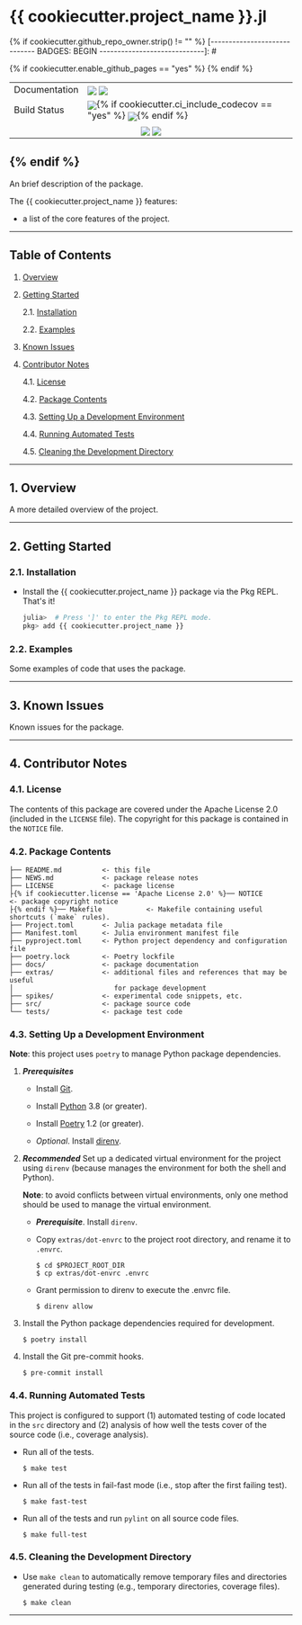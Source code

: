 {{ cookiecutter.project_name }}.jl
===============================================================================
{% if cookiecutter.github_repo_owner.strip() != "" %}
[----------------------------- BADGES: BEGIN -----------------------------]: #


<table>{% if cookiecutter.enable_github_pages == "yes" %}
  <tr>
    <td>Documentation</td>
    <td>
      <a href="https://{{ cookiecutter.github_repo_owner }}.github.io/{{ cookiecutter.project_name }}.jl/dev/"><img style="vertical-align: bottom;" src="https://img.shields.io/badge/docs-dev-blue.svg"/></a>
      <a href="https://{{ cookiecutter.github_repo_owner }}.github.io/{{ cookiecutter.project_name }}.jl/stable/"><img style="vertical-align: bottom;" src="https://img.shields.io/badge/docs-stable-blue.svg"/></a>
    </td>
  </tr>
  {% endif %}
  <tr>
    <td>Build Status</td>
    <td>
      <a href="https://github.com/{{ cookiecutter.github_repo_owner }}/{{ cookiecutter.project_name }}.jl/actions/workflows/CI.yml"><img style="vertical-align: bottom;" src="https://github.com/{{ cookiecutter.github_repo_owner }}/{{ cookiecutter.project_name }}.jl/actions/workflows/CI.yml/badge.svg"/></a>{% if cookiecutter.ci_include_codecov == "yes" %}
      <a href="https://codecov.io/gh/{{ cookiecutter.github_repo_owner }}/{{ cookiecutter.project_name }}.jl">
        <img style="vertical-align: bottom;" src="https://codecov.io/gh/{{ cookiecutter.github_repo_owner }}/{{ cookiecutter.project_name }}.jl/branch/main/graph/badge.svg"/></a>{% endif %}
    </td>
  </tr>

  <!-- Miscellaneous Badges -->
  <tr>
    <td colspan=2 align="center">
      <a href="https://github.com/{{ cookiecutter.github_repo_owner }}/{{ cookiecutter.project_name }}.jl/issues"><img style="vertical-align: bottom;" src="https://img.shields.io/badge/contributions-welcome-brightgreen.svg?style=flat"/></a>
      <a href="https://github.com/invenia/BlueStyle"><img style="vertical-align: bottom;" src="https://img.shields.io/badge/code%20style-blue-4495d1.svg"/></a>
    </td>
  </tr>
</table>

[------------------------------ BADGES: END ------------------------------]: #
{% endif %}
-------------------------------------------------------------------------------

An brief description of the package.

The {{ cookiecutter.project_name }} features:

* a list of the core features of the project.

-------------------------------------------------------------------------------

Table of Contents
-----------------

1. [Overview][#1]

2. [Getting Started][#2]

   2.1. [Installation][#2.1]

   2.2. [Examples][#2.2]

3. [Known Issues][#3]

4. [Contributor Notes][#4]

   4.1. [License][#4.1]

   4.2. [Package Contents][#4.2]

   4.3. [Setting Up a Development Environment][#4.3]

   4.4. [Running Automated Tests][#4.4]

   4.5. [Cleaning the Development Directory][#4.5]

-------------------------------------------------------------------------------

## 1. Overview

A more detailed overview of the project.

-------------------------------------------------------------------------------

## 2. Getting Started

### 2.1. Installation

<!-- Instructions for adding a local registry that the Julia package is registered with

* Add the XYZ Julia package registry.

  ```julia
  julia>  # Press ']' to enter the Pkg REPL mode.
  pkg> registry add https://github.com/{{ cookiecutter.github_repo_owner }}/JuliaRegistry.git
  ```

  __Notes__

  * _Only needed once_. This step only needs to be performed once per Julia installation.

  * _{{ cookiecutter.project_name }} is registered with a local Julia package registry_.
    The XYZ registry needs to be added to your Julia installation because
    {{ cookiecutter.project_name }} is currently registered with XYZ Julia package
    registry (not the General Julia package registry).
-->

* Install the {{ cookiecutter.project_name }} package via the Pkg REPL. That's it!

  ```julia
  julia>  # Press ']' to enter the Pkg REPL mode.
  pkg> add {{ cookiecutter.project_name }}
  ```

### 2.2. Examples

Some examples of code that uses the package.

-------------------------------------------------------------------------------

## 3. Known Issues

Known issues for the package.

-------------------------------------------------------------------------------

## 4. Contributor Notes

### 4.1. License

The contents of this package are covered under the Apache License 2.0 (included
in the `LICENSE` file). The copyright for this package is contained in the
`NOTICE` file.

### 4.2. Package Contents

```
├── README.md          <- this file
├── NEWS.md            <- package release notes
├── LICENSE            <- package license
├{% if cookiecutter.license == 'Apache License 2.0' %}── NOTICE            <- package copyright notice
├{% endif %}── Makefile           <- Makefile containing useful shortcuts (`make` rules).
├── Project.toml       <- Julia package metadata file
├── Manifest.toml      <- Julia environment manifest file
├── pyproject.toml     <- Python project dependency and configuration file
├── poetry.lock        <- Poetry lockfile
├── docs/              <- package documentation
├── extras/            <- additional files and references that may be useful
│                         for package development
├── spikes/            <- experimental code snippets, etc.
├── src/               <- package source code
└── tests/             <- package test code
```

### 4.3. Setting Up a Development Environment

__Note__: this project uses `poetry` to manage Python package dependencies.

1. ___Prerequisites___

   * Install [Git][git].

   * Install [Python][python] 3.8 (or greater).

   * Install [Poetry][poetry] 1.2 (or greater).

   * _Optional_. Install [direnv][direnv].

2. ___Recommended___ Set up a dedicated virtual environment for the project using
   `direnv` (because manages the environment for both the shell and Python). 

   __Note__: to avoid conflicts between virtual environments, only one method
   should be used to manage the virtual environment.

   * ___Prerequisite___. Install `direnv`.

   * Copy `extras/dot-envrc` to the project root directory, and rename it to
     `.envrc`.

     ```shell
     $ cd $PROJECT_ROOT_DIR
     $ cp extras/dot-envrc .envrc
     ```

   * Grant permission to direnv to execute the .envrc file.

     ```shell
     $ direnv allow
     ```

3. Install the Python package dependencies required for development.

   ```shell
   $ poetry install
   ```

4. Install the Git pre-commit hooks.

   ```shell
   $ pre-commit install
   ```

### 4.4. Running Automated Tests

This project is configured to support (1) automated testing of code located in
the `src` directory and (2) analysis of how well the tests cover of the source
code (i.e., coverage analysis).

* Run all of the tests.

  ```shell
  $ make test
  ```

* Run all of the tests in fail-fast mode (i.e., stop after the first failing
  test).

  ```shell
  $ make fast-test
  ```

* Run all of the tests and run `pylint` on all source code files.

  ```shell
  $ make full-test
  ```

### 4.5. Cleaning the Development Directory

* Use `make clean` to automatically remove temporary files and directories
  generated during testing (e.g., temporary directories, coverage files).

  ```shell
  $ make clean
  ```

-------------------------------------------------------------------------------

[----------------------------- INTERNAL LINKS -----------------------------]: #

[#1]: #1-overview

[#2]: #2-getting-started
[#2.1]: #21-installation
[#2.2]: #22-examples

[#3]: #3-known-issues

[#4]: #4-contributor-notes
[#4.1]: #41-license
[#4.2]: #42-package-contents
[#4.3]: #43-setting-up-a-development-environment
[#4.4]: #44-running-automated-tests
[#4.5]: #45-cleaning-the-development-directory

[---------------------------- REPOSITORY LINKS ----------------------------]: #

[----------------------------- EXTERNAL LINKS -----------------------------]: #

[direnv]: https://direnv.net/

[git]: https://git-scm.com/

[python]: https://www.python.org/

[poetry]: https://python-poetry.org/
